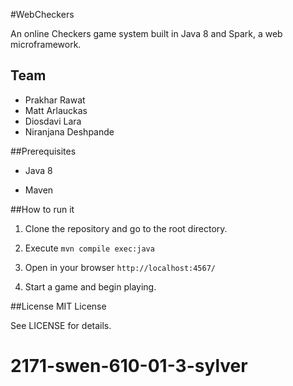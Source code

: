 #WebCheckers

An online Checkers game system built in Java 8 and Spark, a web
microframework.

## Team

- Prakhar Rawat
- Matt Arlauckas
- Diosdavi Lara
- Niranjana Deshpande

##Prerequisites

- Java 8

- Maven


##How to run it

1. Clone the repository and go to the root directory.

2. Execute `mvn compile exec:java`

3. Open in your browser `http://localhost:4567/`

4. Start a game and begin playing.


##License
MIT License

See LICENSE for details.
# 2171-swen-610-01-3-sylver

